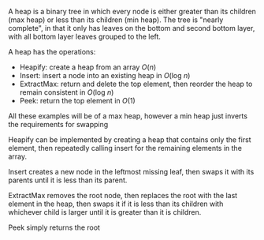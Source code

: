 A heap is a binary tree in which every node is either greater than its children (max heap) or less than its children (min heap). The tree is "nearly complete", in that it only has leaves on the bottom and second bottom layer, with all bottom layer leaves grouped to the left.

A heap has the operations:
- Heapify: create a heap from an array $O(n)$
- Insert: insert a node into an existing heap in $O(\text{log }n)$
- ExtractMax: return and delete the top element, then reorder the heap to remain consistent in $O(\text{log }n)$
- Peek: return the top element in $O(1)$

All these examples will be of a max heap, however a min heap just inverts the requirements for swapping

Heapify can be implemented by creating a heap that contains only the first element, then repeatedly calling insert for the remaining elements in the array.

Insert creates a new node in the leftmost missing leaf, then swaps it with its parents until it is less than its parent.

ExtractMax removes the root node, then replaces the root with the last element in the heap, then swaps it if it is less than its children with whichever child is larger until it is greater than it is children.

Peek simply returns the root
